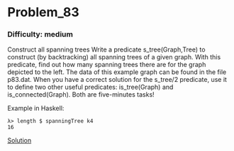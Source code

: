 # Problem_83
### Difficulty: medium
Construct all spanning trees 
Write a predicate s_tree(Graph,Tree) to construct (by backtracking) all spanning trees of a given graph. With this predicate, find out how many spanning trees there are for the graph depicted to the left. The data of this example graph can be found in the file p83.dat. When you have a correct solution for the s_tree/2 predicate, use it to define two other useful predicates: is_tree(Graph) and is_connected(Graph). Both are five-minutes tasks!

Example in Haskell:

```
λ> length $ spanningTree k4
16
```
[Solution](https://wiki.haskell.org/99_questions/Solutions/83)
